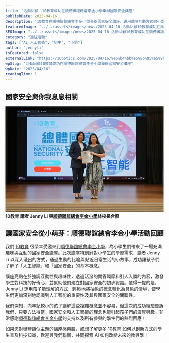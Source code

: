 ```yaml
---
title: "活動回顧：10教育成功在順德聯誼總會李金小學舉辦國家安全講座"
publishDate: 2025-04-16
description: "10教育在順德聯誼總會李金小學舉辦國家安全講座，運用趣味互動方式向小學生講解人工智能與國家安全概念，激發科技興趣，建立國家安全意識。"
featuredImage: "../../assets/images/news/2025-04-16-活動回顧10教育成功在順德聯誼總會李金小學舉辦國家安全講座/image1.jpeg"
SEOImage: "../../assets/images/news/2025-04-16-活動回顧10教育成功在順德聯誼總會李金小學舉辦國家安全講座/image1.jpeg"
category: "過往活動"
tags: ["AI 人工智能", "初中", "小學"]
author: "jennyli"
isFeatured: false
externalLink: "https://10botics.com/2025/04/16/%e6%b4%bb%e5%8b%95%e5%9b%9e%e9%a1%a7%ef%bc%9a10%e6%95%99%e8%82%b2%e6%88%90%e5%8a%9f%e5%9c%a8%e9%a0%86%e5%be%b7%e8%88%89%e8%be%a6/"
wpSlug: "活動回顧10教育成功在順德聯誼總會李金小學舉辦國家安全講座"
wpDate: "2025/04/16"
readingTime: 1
---
```


## 國家安全與你我息息相關

![](../../assets/images/news/2025-04-16-活動回顧10教育成功在順德聯誼總會李金小學舉辦國家安全講座/image2.jpeg)**10教育 講者 Jenny Li 與[順德聯誼總會李金小學](https://www.shlk.edu.hk/)林校長合照**

## 讓國家安全從小萌芽：順德聯誼總會李金小學活動回顧

我們 [10教育](/) 很榮幸受邀來到[順德聯誼總會李金小學](https://www.shlk.edu.hk/)，為小學生們帶來了一場充滿趣味與互動的國家安全講座。此次講座特別針對小學生的學習需求，講者 Jenny Li 以深入淺出的方式，通過生動的比喻與貼近日常生活的小故事，成功讓孩子們了解了「人工智能」和「國家安全」的基本概念。

講座亮點在於強調互動性與趣味性，透過活潑的問答環節和引人入勝的內容，激發學生對科技的好奇心，並幫助他們建立對國家安全的初步認識。值得一提的是，Jenny Li 運用孩子能理解的方式，輕鬆地將抽象的概念轉化為具象的情境，使學生們更加深刻地認識到人工智能的重要性及其與國家安全的關聯性。

我們深知，向年紀較小的孩子講解這些複雜概念並不容易，但這次的成功經驗告訴我們，只要方法得當，國家安全和人工智能的理念也能引起孩子們的濃厚興趣。非常感謝[順德聯誼總會李金小學](https://www.shlk.edu.hk/)的支持以及所有參與的學生們的熱烈回應！

如果您對舉辦類似主題的講座感興趣，或想了解更多 10教育 如何以創新方式向學生普及科技知識，歡迎與我們聯繫，共同探索 AI 如何改變未來的教與學！
